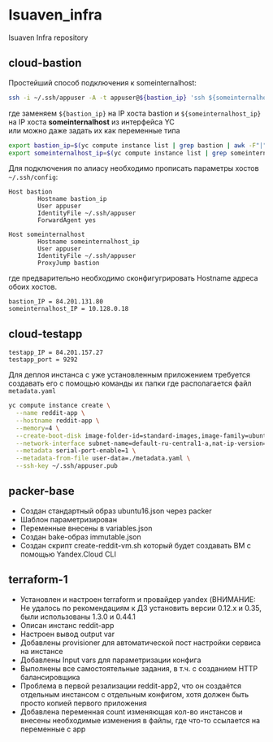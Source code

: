 # Isuaven_infra
Isuaven Infra repository

## cloud-bastion
Простейший способ подключения к someinternalhost:
```bash
ssh -i ~/.ssh/appuser -A -t appuser@${bastion_ip} 'ssh ${someinternalhost_ip}'
```
где заменяем `${bastion_ip}` на IP хоста bastion и `${someinternalhost_ip}` на IP хоста __someinternalhost__ из интерфейса YC \
или можно даже задать их как переменные типа
```bash
export bastion_ip=$(yc compute instance list | grep bastion | awk -F"|" '{print $6}' | tr -d ' ')
export someinternalhost_ip=$(yc compute instance list | grep someinternalhost | awk -F"|" '{print $7}' | tr -d ' ')
```
Для подключения по алиасу необходимо прописать параметры хостов `~/.ssh/config`:
```
Host bastion
        Hostname bastion_ip
        User appuser
        IdentityFile ~/.ssh/appuser
        ForwardAgent yes

Host someinternalhost
        Hostname someinternalhost_ip
        User appuser
        IdentityFile ~/.ssh/appuser
        ProxyJump bastion
```
где предварительно необходимо сконфигугрировать Hostname адреса обоих хостов.
```
bastion_IP = 84.201.131.80
someinternalhost_IP = 10.128.0.18
```
## cloud-testapp
```
testapp_IP = 84.201.157.27
testapp_port = 9292
```
Для деплоя инстанса с уже установленным приложением требуется создавать его с помощью команды их папки где располагается файл `metadata.yaml`
```bash
yc compute instance create \
  --name reddit-app \
  --hostname reddit-app \
  --memory=4 \
  --create-boot-disk image-folder-id=standard-images,image-family=ubuntu-1604-lts,size=10GB \
  --network-interface subnet-name=default-ru-central1-a,nat-ip-version=ipv4 \
  --metadata serial-port-enable=1 \
  --metadata-from-file user-data=./metadata.yaml \
  --ssh-key ~/.ssh/appuser.pub
```

## packer-base
- Создан стандартный образ ubuntu16.json через packer
- Шаблон параметризирован
- Переменные внесены в variables.json
- Создан bake-образ immutable.json
- Создан скрипт create-reddit-vm.sh который будет создавать ВМ с помощью Yandex.Cloud CLI

## terraform-1
- Установлен и настроен terraform и провайдер yandex (ВНИМАНИЕ: Не удалось по рекомендациям к ДЗ установить версии 0.12.х и 0.35, были использованы 1.3.0 и 0.44.1
- Описан инстанс reddit-app
- Настроен вывод output var
- Добавлены provisioner для автоматической пост настройки сервиса на инстансе
- Добавлены Input vars для параметризации конфига
- Выполнены все самостоятельные задания, в т.ч. с созданием HTTP балансировщика
- Проблема в первой резализации reddit-app2, что он создаётся отдельным инстансом с отдельным конфигом, хотя должен быть просто копией первого приложения
- Добавлена переменная count изменяющая кол-во инстансов и внесены необходимые изменения в файлы, где что-то ссылается на переменные с app
